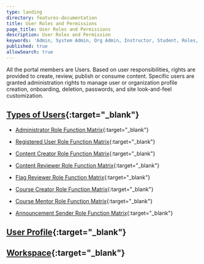 ```yaml
---
type: landing
directory: features-documentation
title: User Roles and Permissions
page_title: User Roles and Permissions
description: User Roles and Permission
keywords: 'Admin, System Admin, Org Admin, Instructor, Student, Roles, Permissions'
published: true
allowSearch: true
---
```

All the portal members are Users. Based on user responsibilities, rights are provided to create, review, publish or consume content. Specific users are granted administration rights to manage user or organization profile creation, onboarding, deletion, passwords, and site look-and-feel customization.

## [Types of Users](features-documentation/user_type){:target="_blank"}

- [Administrator Role Function Matrix](features-documentation/adminrole_matrix){:target="_blank"}

- [Registered User Role Function Matrix](features-documentation/userrole_matrix){:target="_blank"}

- [Content Creator Role Function Matrix](features-documentation/contentcreatorrole_matrix){:target="_blank"}

- [Content Reviewer Role Function Matrix](features-documentation/reviewerrole_matrix){:target="_blank"}

- [Flag Reviewer Role Function Matrix](features-documentation/flagreviewerrole_matrix){:target="_blank"}

- [Course Creator Role Function Matrix](features-documentation/coursecreatorrole_matrix){:target="_blank"}

- [Course Mentor Role Function Matrix](features-documentation/coursementorrole_matrix){:target="_blank"}

- [Announcement Sender Role Function Matrix](features-documentation/announcementsender_rolematrix){:target="_blank"}

## [User Profile](features-documentation/userprofile){:target="_blank"}

## [Workspace](features-documentation/workspace){:target="_blank"}

